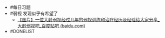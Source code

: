 - #每日习题
- #弱视 发现似乎有希望了
	- [【图片】一位大龄弱视经过几年的弱视训练和治疗经历及经验给大家分享_大龄弱视吧_百度贴吧 (baidu.com)](https://tieba.baidu.com/p/6781406334)
- #DONELIST